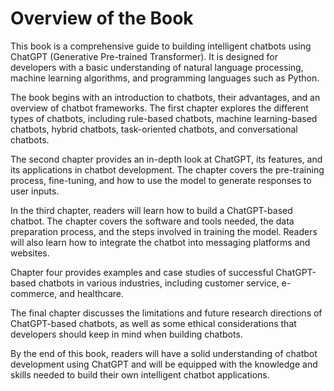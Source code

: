 Overview of the Book
==================================

This book is a comprehensive guide to building intelligent chatbots using ChatGPT (Generative Pre-trained Transformer). It is designed for developers with a basic understanding of natural language processing, machine learning algorithms, and programming languages such as Python.

The book begins with an introduction to chatbots, their advantages, and an overview of chatbot frameworks. The first chapter explores the different types of chatbots, including rule-based chatbots, machine learning-based chatbots, hybrid chatbots, task-oriented chatbots, and conversational chatbots.

The second chapter provides an in-depth look at ChatGPT, its features, and its applications in chatbot development. The chapter covers the pre-training process, fine-tuning, and how to use the model to generate responses to user inputs.

In the third chapter, readers will learn how to build a ChatGPT-based chatbot. The chapter covers the software and tools needed, the data preparation process, and the steps involved in training the model. Readers will also learn how to integrate the chatbot into messaging platforms and websites.

Chapter four provides examples and case studies of successful ChatGPT-based chatbots in various industries, including customer service, e-commerce, and healthcare.

The final chapter discusses the limitations and future research directions of ChatGPT-based chatbots, as well as some ethical considerations that developers should keep in mind when building chatbots.

By the end of this book, readers will have a solid understanding of chatbot development using ChatGPT and will be equipped with the knowledge and skills needed to build their own intelligent chatbot applications.
